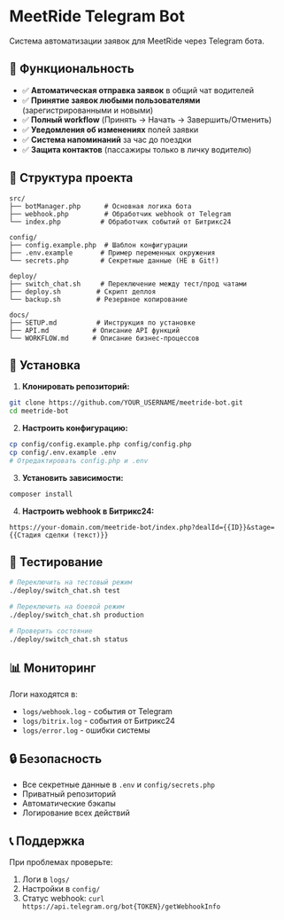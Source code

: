# MeetRide Telegram Bot

Система автоматизации заявок для MeetRide через Telegram бота.

## 🚀 Функциональность

- ✅ **Автоматическая отправка заявок** в общий чат водителей
- ✅ **Принятие заявок любыми пользователями** (зарегистрированными и новыми)
- ✅ **Полный workflow** (Принять → Начать → Завершить/Отменить)
- ✅ **Уведомления об изменениях** полей заявки
- ✅ **Система напоминаний** за час до поездки
- ✅ **Защита контактов** (пассажиры только в личку водителю)

## 📁 Структура проекта

```
src/
├── botManager.php      # Основная логика бота
├── webhook.php         # Обработчик webhook от Telegram
└── index.php          # Обработчик событий от Битрикс24

config/
├── config.example.php  # Шаблон конфигурации
├── .env.example       # Пример переменных окружения
└── secrets.php        # Секретные данные (НЕ в Git!)

deploy/
├── switch_chat.sh     # Переключение между тест/прод чатами
├── deploy.sh         # Скрипт деплоя
└── backup.sh         # Резервное копирование

docs/
├── SETUP.md          # Инструкция по установке
├── API.md           # Описание API функций
└── WORKFLOW.md      # Описание бизнес-процессов
```

## 🔧 Установка

1. **Клонировать репозиторий:**
```bash
git clone https://github.com/YOUR_USERNAME/meetride-bot.git
cd meetride-bot
```

2. **Настроить конфигурацию:**
```bash
cp config/config.example.php config/config.php
cp config/.env.example .env
# Отредактировать config.php и .env
```

3. **Установить зависимости:**
```bash
composer install
```

4. **Настроить webhook в Битрикс24:**
```
https://your-domain.com/meetride-bot/index.php?dealId={{ID}}&stage={{Стадия сделки (текст)}}
```

## 🧪 Тестирование

```bash
# Переключить на тестовый режим
./deploy/switch_chat.sh test

# Переключить на боевой режим  
./deploy/switch_chat.sh production

# Проверить состояние
./deploy/switch_chat.sh status
```

## 📊 Мониторинг

Логи находятся в:
- `logs/webhook.log` - события от Telegram
- `logs/bitrix.log` - события от Битрикс24
- `logs/error.log` - ошибки системы

## 🔒 Безопасность

- Все секретные данные в `.env` и `config/secrets.php`
- Приватный репозиторий
- Автоматические бэкапы
- Логирование всех действий

## 📞 Поддержка

При проблемах проверьте:
1. Логи в `logs/`
2. Настройки в `config/`
3. Статус webhook: `curl https://api.telegram.org/bot{TOKEN}/getWebhookInfo`
